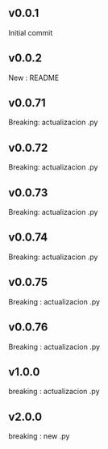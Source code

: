 
## v0.0.1

Initial commit

## v0.0.2

New : README
## v0.0.71

Breaking: actualizacion .py


## v0.0.72

Breaking: actualizacion .py


## v0.0.73

Breaking: actualizacion .py


## v0.0.74

Breaking: actualizacion .py


## v0.0.75

Breaking : actualizacion .py


## v0.0.76

Breaking : actualizacion .py


## v1.0.0

breaking : actualizacion .py


## v2.0.0

breaking : new .py

